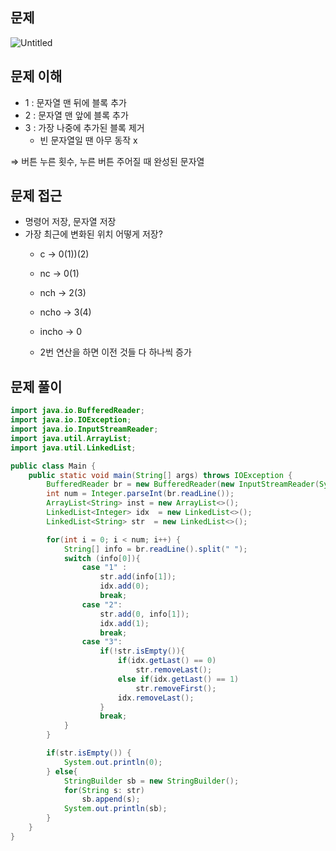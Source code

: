 ## 문제

![Untitled](https://prod-files-secure.s3.us-west-2.amazonaws.com/05918415-3f0e-4564-bed2-99de1628a020/8430db2d-d42e-4572-85ef-bf31c1cba296/Untitled.png)

## 문제 이해

- 1 : 문자열 맨 뒤에 블록 추가
- 2 : 문자열 맨 앞에 블록 추가
- 3 :  가장 나중에 추가된 블록 제거
    - 빈 문자열일 땐 아무 동작 x

⇒ 버튼 누른 횟수, 누른 버튼 주어질 때 완성된 문자열 

## 문제 접근

- 명령어 저장, 문자열 저장
- 가장 최근에 변화된 위치 어떻게 저장?
    - c → 0(1))(2)
    - nc → 0(1)
    - nch → 2(3)
    - ncho → 3(4)
    - incho → 0
    
    - 2번 연산을 하면 이전 것들 다 하나씩 증가

## 문제 풀이

```java
import java.io.BufferedReader;
import java.io.IOException;
import java.io.InputStreamReader;
import java.util.ArrayList;
import java.util.LinkedList;

public class Main {
    public static void main(String[] args) throws IOException {
        BufferedReader br = new BufferedReader(new InputStreamReader(System.in));
        int num = Integer.parseInt(br.readLine());
        ArrayList<String> inst = new ArrayList<>();
        LinkedList<Integer> idx  = new LinkedList<>();
        LinkedList<String> str  = new LinkedList<>();

        for(int i = 0; i < num; i++) {
            String[] info = br.readLine().split(" ");
            switch (info[0]){
                case "1" :
                    str.add(info[1]);
                    idx.add(0);
                    break;
                case "2":
                    str.add(0, info[1]);
                    idx.add(1);
                    break;
                case "3":
                    if(!str.isEmpty()){
                        if(idx.getLast() == 0)
                            str.removeLast();
                        else if(idx.getLast() == 1)
                            str.removeFirst();
                        idx.removeLast();
                    }
                    break;
            }
        }

        if(str.isEmpty()) {
            System.out.println(0);
        } else{
            StringBuilder sb = new StringBuilder();
            for(String s: str)
                sb.append(s);
            System.out.println(sb);
        }
    }
}
```
